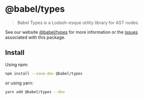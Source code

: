 # @babel/types

> Babel Types is a Lodash-esque utility library for AST nodes

See our website [@babel/types](https://babeljs.io/docs/en/next/babel-types.html) for more information or
the [issues](https://github.com/babel/babel/issues?utf8=%E2%9C%93&q=is%3Aissue+label%3A%22pkg%3A%20types%22+is%3Aopen)
associated with this package.

## Install

Using npm:

```sh
npm install --save-dev @babel/types
```

or using yarn:

```sh
yarn add @babel/types --dev
```
